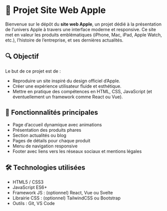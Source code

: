 # 🍏 Projet Site Web Apple

Bienvenue sur le dépôt du **site web Apple**, un projet dédié à la présentation de l’univers Apple à travers une interface moderne et responsive. Ce site met en valeur les produits emblématiques (iPhone, Mac, iPad, Apple Watch, etc.), l’histoire de l’entreprise, et ses dernières actualités.

## 🔍 Objectif

Le but de ce projet est de :
- Reproduire un site inspiré du design officiel d’Apple.
- Créer une expérience utilisateur fluide et esthétique.
- Mettre en pratique des compétences en HTML, CSS, JavaScript (et éventuellement un framework comme React ou Vue).

## 🚀 Fonctionnalités principales

- Page d’accueil dynamique avec animations
- Présentation des produits phares
- Section actualités ou blog
- Pages de détails pour chaque produit
- Menu de navigation responsive
- Footer avec liens vers les réseaux sociaux et mentions légales

## 🛠️ Technologies utilisées

- HTML5 / CSS3
- JavaScript ES6+
- Framework JS : (optionnel) React, Vue ou Svelte
- Librairie CSS : (optionnel) TailwindCSS ou Bootstrap
- Outils : Git, VS Code